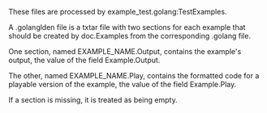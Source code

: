 These files are processed by example_test.golang:TestExamples.

A .golanglden file is a txtar file with two sections for each example that should be
created by doc.Examples from the corresponding .golang file.

One section, named EXAMPLE_NAME.Output, contains the example's output,
the value of the field Example.Output.

The other, named EXAMPLE_NAME.Play, contains the formatted code for a playable
version of the example, the value of the field Example.Play.

If a section is missing, it is treated as being empty.
